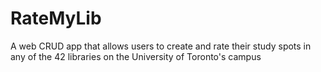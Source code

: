# RateMyLib
A web CRUD app that allows users to create and rate their study spots in any of the 42 libraries on the University of Toronto's campus

